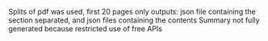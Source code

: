 Splits of pdf was used, first 20 pages only
outputs: json file containing the section separated, and json files containing the contents
Summary not fully generated because restricted use of free APIs
